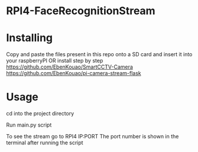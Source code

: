 # RPI4-FaceRecognitionStream

# Installing
Copy and paste the files present in this repo onto a SD card and insert it into your raspberryPI
OR
install step by step
https://github.com/EbenKouao/SmartCCTV-Camera
https://github.com/EbenKouao/pi-camera-stream-flask

# Usage
cd into the project directory

Run main.py script

To see the stream go to RPI4 IP:PORT  The port number is shown in the terminal after running the script
